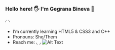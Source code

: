 ### Hello here! 🖐 I'm Gegrana Bineva 📌
◜                                           ◝
- I’m currently learning HTML5 & CSS3 and C++ 
- Pronouns: She/Them
- Reach me: 
◟                                           ◞
![Alt Text](https://blog.sciencemuseum.org.uk/wp-content/uploads/2017/10/Pacman.gif)
